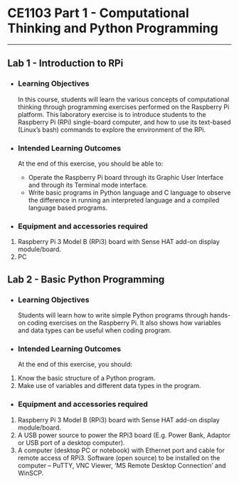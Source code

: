 # **CE1103 Part 1 - Computational Thinking and Python Programming**
--- 

## **Lab 1 - Introduction to RPi**

* ### Learning Objectives
   In this course, students will learn the various concepts of computational thinking
through programming exercises performed on the Raspberry Pi platform. This
laboratory exercise is to introduce students to the Raspberry Pi (RPi) single-board
computer, and how to use its text-based (Linux’s bash) commands to explore the
environment of the RPi.


* ### Intended Learning Outcomes
    At the end of this exercise, you should be able to:

    * Operate the Raspberry Pi board through its Graphic User Interface and through its
    Terminal mode interface.
    * Write basic programs in Python language and C language to observe the difference
    in running an interpreted language and a compiled language based programs.


* ### Equipment and accessories required
1. Raspberry Pi 3 Model B (RPi3) board with Sense HAT add-on display module/board.
2. PC


## **Lab 2 - Basic Python Programming**

* ### Learning Objectives
    Students will learn how to write simple Python programs through hands-on coding exercises on the Raspberry Pi. It also shows how variables and data types can be useful when coding program.


* ### Intended Learning Outcomes
    At the end of this exercise, you should:
1. Know the basic structure of a Python program.
2. Make use of variables and different data types in the program.


* ### Equipment and accessories required
1. Raspberry Pi 3 Model B (RPi3) board with Sense HAT add-on display module/board.
2. A USB power source to power the RPi3 board (E.g. Power Bank, Adaptor or USB port of a desktop computer).
3. A computer (desktop PC or notebook) with Ethernet port and cable for remote access of RPi3. Software (open source) to be installed on the computer – PuTTY, VNC Viewer, ‘MS Remote Desktop Connection’ and WinSCP.